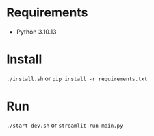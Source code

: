 # Requirements
- Python 3.10.13
# Install
`./install.sh` or `pip install -r requirements.txt`
# Run 
`./start-dev.sh` or `streamlit run main.py`